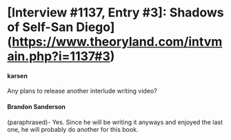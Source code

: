 # [Interview #1137, Entry #3]: Shadows of Self-San Diego](https://www.theoryland.com/intvmain.php?i=1137#3)

#### karsen

Any plans to release another interlude writing video?

#### Brandon Sanderson

(paraphrased)- Yes. Since he will be writing it anyways and enjoyed the last one, he will probably do another for this book.

